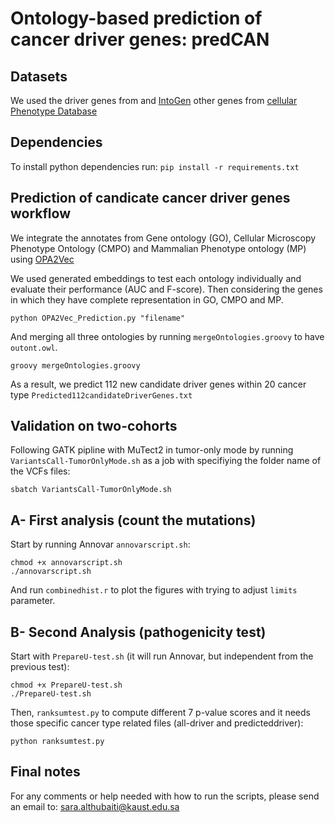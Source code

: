 # Ontology-based prediction of cancer driver genes: predCAN

## Datasets

We used the driver genes from and [IntoGen](https://www.intogen.org/search) other genes from [cellular Phenotype Database](https://www.ebi.ac.uk/fg/sym)

## Dependencies

To install python dependencies run: `pip install -r requirements.txt`

## Prediction of candicate cancer driver genes workflow

We integrate the annotates from Gene ontology (GO), Cellular Microscopy Phenotype Ontology (CMPO) and Mammalian Phenotype ontology (MP) using [OPA2Vec](https://github.com/bio-ontology-research-group/opa2vec)

We used generated embeddings to test each ontology individually and evaluate their performance (AUC and F-score). Then considering the genes in which they have complete representation in GO, CMPO and MP.

```
python OPA2Vec_Prediction.py "filename"
```

And merging all three ontologies by running `mergeOntologies.groovy` to have `outont.owl`.

```
groovy mergeOntologies.groovy
```

As a result, we predict 112 new candidate driver genes within 20 cancer type `Predicted112candidateDriverGenes.txt`

## Validation on two-cohorts

Following GATK pipline with MuTect2 in tumor-only mode by running `VariantsCall-TumorOnlyMode.sh` as a job with specifiying the folder name of the VCFs files:

```
sbatch VariantsCall-TumorOnlyMode.sh
```

## A- First analysis (count the mutations)

Start by running Annovar `annovarscript.sh`:

```
chmod +x annovarscript.sh
./annovarscript.sh
```

And run `combinedhist.r` to plot the figures with trying to adjust `limits` parameter.

## B- Second Analysis (pathogenicity test)

Start with `PrepareU-test.sh` (it will run Annovar, but independent from the previous test):

```
chmod +x PrepareU-test.sh
./PrepareU-test.sh
```

Then, `ranksumtest.py` to compute different 7 p-value scores and it needs those specific cancer type related files (all-driver and predicteddriver):

```
python ranksumtest.py
```

## Final notes

For any comments or help needed with how to run the scripts, please send an email to: sara.althubaiti@kaust.edu.sa
